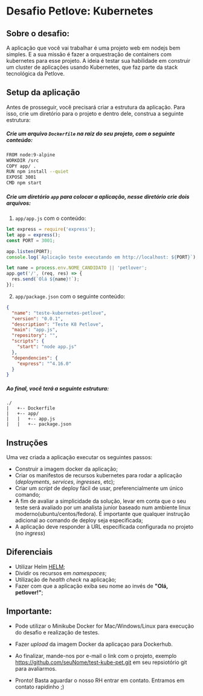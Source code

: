 # Desafio Petlove: Kubernetes

## Sobre o desafio:
A aplicação que você vai trabalhar é uma projeto web em nodejs bem simples. E a sua missão é fazer a orquestração de containers com kubernetes para esse projeto. A ideia é testar sua habilidade em construir um cluster de aplicações usando Kubernetes, que faz parte da stack tecnológica da Petlove.

## Setup da aplicação
Antes de prosseguir, você precisará criar a estrutura da aplicação. Para isso, crie um diretório para o projeto e dentro dele, construa a seguinte estrutura:

##### Crie um arquivo `Dockerfile` na raiz do seu projeto, com o seguinte conteúdo:

```bash
FROM node:9-alpine
WORKDIR /src
COPY app/ .
RUN npm install --quiet
EXPOSE 3001
CMD npm start
```

##### Crie um diretório `app` para colocar a aplicação, nesse diretório crie dois arquivos:

1) `app/app.js` com o conteúdo:

```js
let express = require('express');
let app = express();
const PORT = 3001;

app.listen(PORT);
console.log(`Aplicação teste executando em http://localhost: ${PORT}`);

let name = process.env.NOME_CANDIDATO || 'petlover';
app.get('/', (req, res) => {
  res.send(`Olá ${name}!`);
});
```

2) `app/package.json` com o seguinte conteúdo:

```json
{
  "name": "teste-kubernetes-petlove",
  "version": "0.0.1",
  "description": "Teste K8 Petlove",
  "main": "app.js",
  "repository": "",
  "scripts": {
    "start": "node app.js"
  },
  "dependencies": {
    "express": "^4.16.0"
  }
}
```

##### Ao final, você terá a seguinte estrutura:
```
./
|   +-- Dockerfile
|   +-- app/
|   |   +-- app.js
|   |   +-- package.json
```


## Instruções
Uma vez criada a aplicação executar os seguintes passos:

- Construir a imagem docker da aplicação;
- Criar os manifestos de recursos kubernetes para rodar a aplicação (_deployments_, _services_, _ingresses_, etc);
- Criar um _script_ de deploy fácil de usar, preferencialmente um único comando;
- A fim de avaliar a simplicidade da solução, levar em conta que o seu teste será avaliado por um analista junior baseado num ambiente linux moderno(ubuntu/centos/fedora). É importante que qualquer instrução adicional ao comando de deploy seja especificada;
- A aplicação deve responder à URL específicada configurada no projeto (no _ingress_)

## Diferenciais
- Utilizar Helm [HELM](https://helm.sh);
- Dividir os recursos em _namespaces_;
- Utilização de _health check_ na aplicação;
- Fazer com que a aplicação exiba seu nome ao invés de **"Olá, petlover!"**;

## Importante:

* Pode utilizar o Minikube Docker for Mac/Windows/Linux para execução do desafio e realização de testes.

* Fazer _upload_ da imagem Docker da aplicaçao para Dockerhub.

* Ao finalizar, mande-nos por e-mail o link com o projeto, exemplo https://github.com/seuNome/test-kube-pet.git em seu repsiotório git para avaliarmos.

* Pronto! Basta aguardar o nosso RH entrar em contato. Entramos em contato rapidinho ;)
